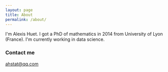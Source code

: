 ```yaml
---
layout: page
title: About
permalink: /about/
---
```


I'm Alexis Huet. I got a PhD of mathematics in 2014 from University of Lyon (France). I'm currently working in data science.

### Contact me

ahstat@qq.com